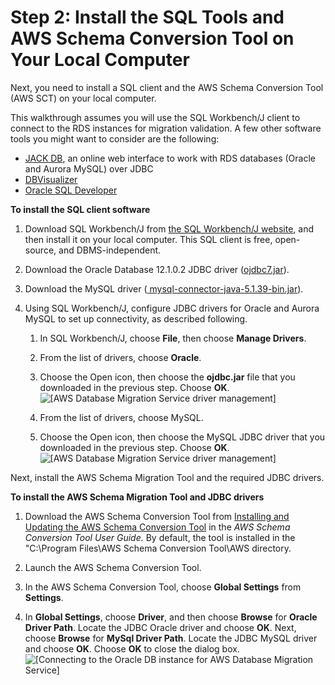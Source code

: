 # Step 2: Install the SQL Tools and AWS Schema Conversion Tool on Your Local Computer<a name="CHAP_RDSOracle2Aurora.Steps.InstallSCT"></a>

Next, you need to install a SQL client and the AWS Schema Conversion Tool \(AWS SCT\) on your local computer\. 

This walkthrough assumes you will use the SQL Workbench/J client to connect to the RDS instances for migration validation\. A few other software tools you might want to consider are the following:
+ [JACK DB](http://www.jackdb.com), an online web interface to work with RDS databases \(Oracle and Aurora MySQL\) over JDBC
+ [DBVisualizer](https://www.dbvis.com/download/)
+ [Oracle SQL Developer](https://www.oracle.com/technetwork/developer-tools/sql-developer/overview/index-097090.html)

**To install the SQL client software**

1. Download SQL Workbench/J from [the SQL Workbench/J website](http://www.sql-workbench.net/downloads.html), and then install it on your local computer\. This SQL client is free, open\-source, and DBMS\-independent\.

1. Download the Oracle Database 12\.1\.0\.2 JDBC driver \([ojdbc7\.jar](https://dms-sbs.s3.amazonaws.com/ojdbc7.jar)\)\.

1. Download the MySQL driver \([ mysql\-connector\-java\-5\.1\.39\-bin\.jar](https://dms-sbs.s3.amazonaws.com/mysql-connector-java-5.1.39-bin.jar)\)\.

1. Using SQL Workbench/J, configure JDBC drivers for Oracle and Aurora MySQL to set up connectivity, as described following\.

   1. In SQL Workbench/J, choose **File**, then choose **Manage Drivers**\.

   1. From the list of drivers, choose **Oracle**\.

   1. Choose the Open icon, then choose the **ojdbc\.jar** file that you downloaded in the previous step\. Choose **OK**\.  
![\[AWS Database Migration Service driver management\]](http://docs.aws.amazon.com/dms/latest/sbs/images/sbs-rdsor2aurora7.png)

   1. From the list of drivers, choose MySQL\.

   1. Choose the Open icon, then choose the MySQL JDBC driver that you downloaded in the previous step\. Choose **OK**\.  
![\[AWS Database Migration Service driver management\]](http://docs.aws.amazon.com/dms/latest/sbs/images/sbs-rdsor2aurora8.png)

Next, install the AWS Schema Migration Tool and the required JDBC drivers\.

**To install the AWS Schema Migration Tool and JDBC drivers**

1. Download the AWS Schema Conversion Tool from [Installing and Updating the AWS Schema Conversion Tool](http://docs.aws.amazon.com/SchemaConversionTool/latest/userguide/CHAP_SchemaConversionTool.Installing.html) in the *AWS Schema Conversion Tool User Guide\.* By default, the tool is installed in the "C:\\Program Files\\AWS Schema Conversion Tool\\AWS directory\.

1. Launch the AWS Schema Conversion Tool\.

1. In the AWS Schema Conversion Tool, choose **Global Settings** from **Settings**\.

1. In **Global Settings**, choose **Driver**, and then choose **Browse** for **Oracle Driver Path**\. Locate the JDBC Oracle driver and choose **OK**\. Next, choose **Browse** for **MySql Driver Path**\. Locate the JDBC MySQL driver and choose **OK**\. Choose **OK** to close the dialog box\.  
![\[Connecting to the Oracle DB instance for AWS Database Migration Service\]](http://docs.aws.amazon.com/dms/latest/sbs/images/sbs-rdsor2aurora8.5.png)